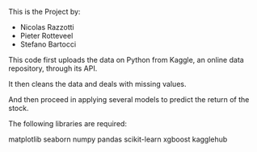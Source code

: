 This is the Project by: 
- Nicolas Razzotti
- Pieter Rotteveel
- Stefano Bartocci


This code first uploads the data on Python from Kaggle, an online data repository, through its API.

It then cleans the data and deals with missing values.

And then proceed in applying several models to predict the return of the stock.

The following libraries are required:

matplotlib
seaborn
numpy
pandas
scikit-learn
xgboost
kagglehub
